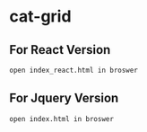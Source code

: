 # cat-grid



## For React Version

```bash
open index_react.html in broswer
```


## For Jquery Version

```bash
open index.html in broswer
```
